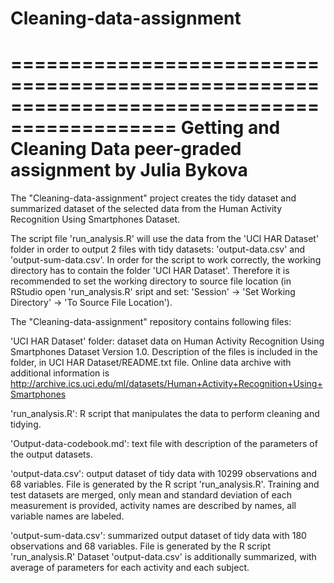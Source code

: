 # Cleaning-data-assignment
============================================================================================
Getting and Cleaning Data peer-graded assignment
by Julia Bykova
============================================================================================

The "Cleaning-data-assignment" project creates the tidy dataset and summarized dataset of the selected data from the Human Activity Recognition Using Smartphones Dataset.

The script file 'run_analysis.R' will use the data from the 'UCI HAR Dataset' folder in order to output 2 files with tidy datasets: 'output-data.csv' and 'output-sum-data.csv'. In order for the script to work correctly, the working directory has to contain the folder 'UCI HAR Dataset'. Therefore it is recommended to set the working directory to source file location (in RStudio open 'run_analysis.R' sript and set: 'Session' -> 'Set Working Directory' -> 'To Source File Location').

The "Cleaning-data-assignment" repository contains following files:

'UCI HAR Dataset' folder:
	dataset data on Human Activity Recognition Using Smartphones Dataset Version 1.0.
	Description of the files is included in the folder, in UCI HAR Dataset/README.txt file.
	Online data archive with additional information is http://archive.ics.uci.edu/ml/datasets/Human+Activity+Recognition+Using+Smartphones

'run_analysis.R':
	R script that manipulates the data to perform cleaning and tidying.

'Output-data-codebook.md':
	text file with description of the parameters of the output datasets.
	
'output-data.csv':
	output dataset of tidy data with 10299 observations and 68 variables.
	File is generated by the R script 'run_analysis.R'.
	Training and test datasets are merged, only mean and standard deviation of each measurement is provided, activity names are described by names, all variable names are labeled.

'output-sum-data.csv':
	summarized output dataset of tidy data with 180 observations and 68 variables.
	File is generated by the R script 'run_analysis.R'
	Dataset 'output-data.csv' is additionally summarized, with average of parameters for each activity and each subject.
	
